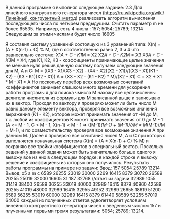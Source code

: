 В данной программе я выполнял следующее задание:
2.3	Для линейного конгруэнтного генератора чисел (https://ru.wikipedia.org/wiki/Линейный_конгруэнтный_метод) реализовать алгоритм вычисления последующего числа по четырем предыдущим. Считать параметр m не более 65535. Например, есть 4 числа : 157;  5054; 25789; 13214
Следующим за этими числами будет число 16605

Я составил систему уравнений состоящую из 3 уравнений типа:
X(n) = (A * X(n-1) + C) % M, где n соответственно равно 2, 3 и 4
что равносильно системе:
  X1*A + C - K1*M = X2 
  X2*A + C - K2*M = X3
  X3*A + C - K3*M = X4, где K1, K2, K3 - коэффициенты принимающие целые значения не меньше нуля
решив данную систему получаем следующие значения для M, A и C:
M = ((X3 - X1)(X3 - X2) - (X4 - X2)(X2 - X1))/((X3 - X1)(K1 - K2) - (K3 - K1)(X2 - X1))
A = (X3 - X2 - (K1 - K2) * M)/(X2 - X1)
C = X2 + X1 * M - X1 * A
Но поскольку перебор всех возможных сочетаний коэффициентов занимает слишком много времени для ускорения работы програмы я для поиска чмисла M нахожу все целочисленны делители числителя из формулы для M записанной выше и  записываю их в вектор. Проходя по вектору я проверяю может ли быть число M равно даному элементу вектора, проверяя все возможные значения выражения (K1 - K2), которое может принимать значения от -M до M, т.к. любой из коэффициентов K может принимать значения от 0 до M - 1 
(A <= M - 1, C < M - 1, X(n-1) < M - 1 => ((M-1)*(M-1) + (M-1))//M = M*(M-1)//M = M-1), и по совместительству проверяя все возможные значения A при данном M.
Далее я проверяю все сочитания чисел M, A и C при которых выполняется изначальная система (X(n) = (A * X(n-1) + C) % M) и сохраняю все тройки коэффициентов в специальный вектор.
Поскольку решений у данной задачи может быть значительно больше одного я вывожу все из них в следующем порядке: в каждой строке я вывожу решение и коэффициены из которых оно получилось.
Результыты работы программы на примере из задачи:
Ввод: 157 5054 25789 13214
Вывод:
x5 a m c
6589 26255 23019 30000
2269 16415 8379 30720
26589 20255 25019 32000
16605 31 187 32768 //ответ из задачи
32989 1055 31419 38400
26589 36255 33019 40000
32989 16415 8379 40960
42589 20255 41019 48000
32989 16415 32955 49152
32989 26655 18619 51200
6589 56255 53019 60000
32989 16415 8379 61440
58589 52255 57019 64000
каждый из полученных ответов удволетворяет условиям линейного конгруэнтного генератора чисел с введенным числом 157 и плученными первыми тремя результатами: 5054; 25789; 13214.
